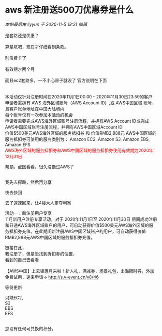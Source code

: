 # aws 新注册送500刀优惠券是什么


<i class="pstatus"> 本帖最后由 liyyun 于 2020-11-5 18:21 编辑 </i><br />
<br />
是套路还是优惠？<br />
<br />
算是坑吧，现在才仔细看到条款。<br />
<br />
别浪费卡了<br />
<br />
有效期才两个月<br />
<br />
而且ec2套路多，一不小心房子就没了 官方说明在下面<br />
<br />
<br />
本活动仅针对注册时间在2020年11月1日00:00 - 2020年11月30日23:59的客户<br />
申请者需拥有 AWS 海外区域账号（AWS Account ID）,或 AWS中国区域 账号，且客户账单地址在中国大陆境内<br />
每个账号仅有一次参加本活动的机会<br />
申请者需要完成AWS海外区域账号注册流程，并拥有AWS Account ID或完成AWS中国区域账号注册流程，并拥有AWS中国区域Account ID<br />
价值$500美元AWS海外区域的服务抵扣券 和 价值RMB2,888元 AWS中国区域的服务抵扣券可使用的服务类别为： Amazon EC2, Amazon S3, Amazon EBS, Amazon EFS<br />
<font color="Red">AWS海外区域的服务抵扣券和AWS中国区域的服务抵扣券使用有效期为2020年12月31日</font>

帮顶，截图看看，很久没撸过AWS了<br />
<br />
<img src="static/image/smiley/default/lol.gif" smilieid="12" border="0" alt="" /><img src="static/image/smiley/default/lol.gif" smilieid="12" border="0" alt="" /><img src="static/image/smiley/default/lol.gif" smilieid="12" border="0" alt="" />

我先去探路，然后再分享

快去快回 

去了速速回来，让4楼大人定夺判案

活动一：新注册用户专享<br />
11月新用户注册专享活动，对于 2020年11月1日至 2020年11月30日 期间成功注册和开通AWS海外区域账户的用户，可自动获得价值$500美元AWS海外区域的服务抵扣券充值。在此期间新注册AWS中国区域账户的用户，可自动获得价值RMB2,888元AWS中国区域的服务抵扣券充值。

链接在此，<br />
我注册了，但是没找到折扣券的位置，<br />
看到的自己去看看<br />
<br />
【AWS中国】上云钜惠月来啦！新人礼，满减券，场景礼包，出海限时券，外加免费试用，速来申请→ http://s.v-event.cn/v8/46

等待更新

只能EC2,&nbsp;&nbsp;<br />
S3<br />
EBS<br />
EFS<br />
<img id="aimg_N9Av5" onclick="zoom(this, this.src, 0, 0, 0)" class="zoom" src="https://imgchr.com/i/BRRmZ9" onmouseover="img_onmouseoverfunc(this)" onload="thumbImg(this)" border="0" alt="" /><br />
<br />


您没有任何可兑换的积分。

